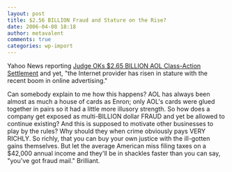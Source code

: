 ```yaml
---
layout: post
title: $2.56 BILLION Fraud and Stature on the Rise?
date: 2006-04-08 18:18
author: metavalent
comments: true
categories: wp-import
---
```

Yahoo News reporting <a href="https://news.yahoo.com/s/ap/20060408/ap_on_hi_te/aol_shareholder_lawsuit">Judge OKs $2.65 BILLION AOL Class-Action Settlement</a> and yet, "the Internet provider has risen in stature with the recent boom in online advertising." 

Can somebody explain to me how this happens?  AOL has always been almost as much a house of cards as Enron; only AOL's cards were glued together in pairs so it had a little more illusory strength.  So how does a company get exposed as multi-BILLION dollar FRAUD and yet be allowed to continue existing?  And this is supposed to motivate other businesses to play by the rules?  Why should they when crime obviously pays VERY RICHLY.  So richly, that you can buy your own justice with the ill-gotten gains themselves.  But let the average American miss filing taxes on a $42,000 annual income and they'll be in shackles faster than you can say, "you've got fraud mail."  Brilliant.
